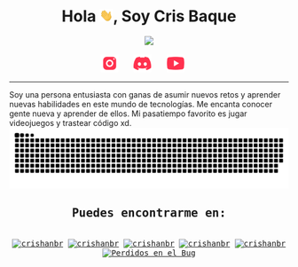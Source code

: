 <h1 align="center">
  Hola <img width="24" src="https://github.com/1999AZZAR/1999AZZAR/blob/main/resources/img/waving.gif">, Soy Cris Baque
</h1>

<!-- Typing SVG by DenverCoder1 - https://github.com/DenverCoder1/readme-typing-svg -->
<p align="center">
  <a href="https://github.com/DenverCoder1/readme-typing-svg"><img src="https://readme-typing-svg.herokuapp.com/?lines=Estudiante+de+Ingeniería+de+Software;en+la+Universidad+de+Guayaquil,+Ecuador&center=true&width=500&height=45&color=ff314e&vCenter=true&size=22"></a>
</p>

<!-- Sección de redes sociales -->
<p align="center">
  <a href="https://www.instagram.com/crishanbr"><img width="32px" alt="Instagram" title="Instagram" src="icons/instagram.svg"/></a>
  &#8287;&#8287;&#8287;&#8287;&#8287;
  <a href="https://discord.gg/2fFXJhwHSB" alt="Perdidos en el Bug"><img width="32px" src="icons/discordia.svg"/></a>
  &#8287;&#8287;&#8287;&#8287;&#8287;
  <a href="https://www.youtube.com/c/CrishanBR"><img width="32px" alt="Youtube" title="Youtube" src="icons/youtube-play.svg"/></a>
  &#8287;&#8287;&#8287;&#8287;&#8287;
</p>

<hr/>
Soy una persona entusiasta con ganas de asumir nuevos retos y aprender nuevas habilidades en este mundo de tecnologías. Me encanta conocer gente nueva y aprender de ellos. Mi pasatiempo favorito es jugar videojuegos y trastear código xd.

<div align="center">
  <a href="https://github.com/crishanbr">
    <!-- Original svg image from https://github.com/1999AZZAR/1999AZZAR/blob/main/resources/img/grid-snake.svg -->
    <img  src="icons/contribution-snake.svg" alt="snake"/>
  </a>
</div>

<!--<details>
  <summary>☎️ Contacto</summary> -->
<div>
  <samp>
    <h2 align="center">Puedes encontrarme en:</h2>
    <p align="center">
      <br/>
      <a href="https://www.linkedin.com/in/crishanbr/" target="blank"><img align="center"
         src="https://img.shields.io/badge/linkedin-%231DA1F2.svg?style=for-the-badge&logo=linkedin&logoColor=white"
         alt="crishanbr" height="30"/></a>
      <a href="https://fb.com/crishanbr" target="blank"><img align="center"
         src="https://img.shields.io/badge/facebook-4267B2.svg?style=for-the-badge&logo=facebook&logoColor=white"
         alt="crishanbr" height="30"/></a>
      <a href="https://mailto:crishan.0531@gmail.com" target="blank"><img align="center"
         src="https://img.shields.io/badge/gmail-EA4335.svg?style=for-the-badge&logo=gmail&logoColor=white"
         alt="crishanbr" height="30"/></a>
      <a href="https://instagram.com/crishanbr" target="blank"><img align="center"
         src="https://img.shields.io/badge/instagram-%23E4405F.svg?style=for-the-badge&logo=Instagram&logoColor=white"
         alt="crishanbr" height="30"/></a>
      <a href="https://twitter.com/crishanbr" target="blank"><img align="center"
         src="https://img.shields.io/badge/twitter-1DA1F2.svg?style=for-the-badge&logo=twitter&logoColor=white"
         alt="crishanbr" height="30"/></a>
      <a href="https://discord.gg/2fFXJhwHSB" target="blank"><img align="center"
         src="https://img.shields.io/badge/discord-5865F2.svg?style=for-the-badge&logo=discord&logoColor=white"
         alt="Perdidos en el Bug" height="30"/></a>
      <br>
    </p>
  </samp>
</div>
<!--</details>-->
